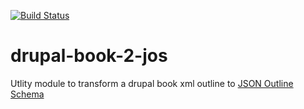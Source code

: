 [![Build Status](https://travis-ci.org/LRNWebComponents/drupal-book-2-jos.svg?branch=master)](https://travis-ci.org/LRNWebComponents/drupal-book-2-jos)


# drupal-book-2-jos

Utlity module to transform a drupal book xml outline to [JSON Outline Schema](https://github.com/LRNWebComponents/json-outline-schema)
